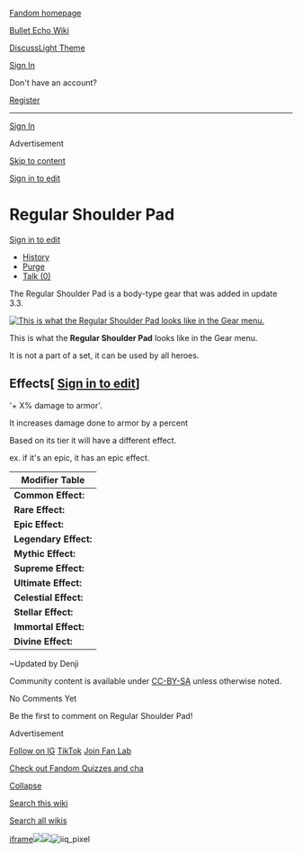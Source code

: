 [Fandom homepage](https://www.fandom.com/)

[Bullet Echo Wiki](https://bullet-echo.fandom.com/)

[Discuss](https://bullet-echo.fandom.com/f "Discuss")[Light Theme](https://bullet-echo.fandom.com/wiki/Regular_Shoulder_Pad# "Light Theme")

[Sign In](https://auth.fandom.com/signin?source=mw&redirect=https%3A%2F%2Fbullet-echo.fandom.com%2Fwiki%2FRegular_Shoulder_Pad)

Don't have an account?

[Register](https://auth.fandom.com/register?source=mw&redirect=https%3A%2F%2Fbullet-echo.fandom.com%2Fwiki%2FRegular_Shoulder_Pad)

* * *

[Sign In](https://auth.fandom.com/signin?source=mw&redirect=https%3A%2F%2Fbullet-echo.fandom.com%2Fwiki%2FRegular_Shoulder_Pad)

Advertisement

[Skip to content](https://bullet-echo.fandom.com/wiki/Regular_Shoulder_Pad#page-header)

[Sign in to edit](https://auth.fandom.com/signin?redirect=https%3A%2F%2Fbullet-echo.fandom.com%2Fwiki%2FRegular_Shoulder_Pad%3Fveaction%3Dedit&uselang=en)

# Regular Shoulder Pad

[Sign in to edit](https://auth.fandom.com/signin?redirect=https%3A%2F%2Fbullet-echo.fandom.com%2Fwiki%2FRegular_Shoulder_Pad%3Fveaction%3Dedit&uselang=en)

- [History](https://bullet-echo.fandom.com/wiki/Regular_Shoulder_Pad?action=history)
- [Purge](https://bullet-echo.fandom.com/wiki/Regular_Shoulder_Pad?action=purge)
- [Talk (0)](https://bullet-echo.fandom.com/wiki/Talk:Regular_Shoulder_Pad?action=edit&redlink=1)

The Regular Shoulder Pad is a body-type gear that was added in update 3.3.

[![This is what the Regular Shoulder Pad looks like in the Gear menu.](https://static.wikia.nocookie.net/bullet-echo/images/3/36/Regular_Shoulder_Pad.png/revision/latest?cb=20210518084358)](https://static.wikia.nocookie.net/bullet-echo/images/3/36/Regular_Shoulder_Pad.png/revision/latest?cb=20210518084358)

This is what the **Regular Shoulder Pad** looks like in the Gear menu.

It is not a part of a set, it can be used by all heroes.

## Effects\[ [Sign in to edit](https://auth.fandom.com/signin?redirect=https%3A%2F%2Fbullet-echo.fandom.com%2Fwiki%2FRegular_Shoulder_Pad%3Fveaction%3Dedit%26section%3D1&uselang=en "Sign in to edit")\]

'\+ X% damage to armor'.

It increases damage done to armor by a percent

Based on its tier it will have a different effect.

ex. if it's an epic, it has an epic effect.

| Modifier Table |
| --- |
| **Common Effect:** | +2% to weapon damage against enemy armor |
| **Rare Effect:** | +4% to weapon damage against enemy armor |
| **Epic Effect:** | +6% to weapon damage against enemy armor |
| **Legendary Effect:** | +7% to weapon damage against enemy armor |
| **Mythic Effect:** | +8% to weapon damage against enemy armor |
| **Supreme Effect:** | +9% to weapon damage against enemy armor |
| **Ultimate Effect:** | +10% to weapon damage against enemy armor |
| **Celestial Effect:** | +11% to weapon damage against enemy armor |
| **Stellar Effect:** | +12% to weapon damage against enemy armor |
| **Immortal Effect:** | +13% to weapon damage against enemy armor |
| **Divine Effect:** | +14% to weapon damage against enemy armor |

~Updated by Denji

Community content is available under [CC-BY-SA](https://www.fandom.com/licensing) unless otherwise noted.

No Comments Yet

Be the first to comment on Regular Shoulder Pad!

Advertisement

[Follow on IG](https://bit.ly/FandomIG) [TikTok](https://bit.ly/TikTokFandom) [Join Fan Lab](https://bit.ly/FanLabWikiBar)

[Check out Fandom Quizzes and cha](https://bit.ly/WBTrivia2)

[Collapse](https://bullet-echo.fandom.com/wiki/Regular_Shoulder_Pad# "Collapse")

[Search this wiki](https://bullet-echo.fandom.com/wiki/Special:Search?scope=internal&query=&h=1&isFromHighlightActions=on)

[Search all wikis](https://bullet-echo.fandom.com/wiki/Special:Search?scope=cross-wiki&query=&h=1&isFromHighlightActions=on)

[iframe](https://www.fandom.com/silver-surfer.html)![](https://idsync.rlcdn.com/712315.gif?partner_uid=44ebdaa7-743d-469b-9da2-60925c81fb08)![](https://pixel.tapad.com/idsync/ex/receive?partner_id=3442&partner_device_id=44ebdaa7-743d-469b-9da2-60925c81fb08&partner_url=https://services.fandom.com/identity-storage/external/experian/receiveid/370db18c-bb4f-4132-907c-015afe08f591?id=${TA_DEVICE_ID}&partner=TAPAD)![iiq_pixel](https://sync.intentiq.com/profiles_engine/ProfilesEngineServlet?at=20&mi=10&secure=1&dpi=1187275693&iiqidtype=2&iiqpcid=ca43c47d-4d39-0676-02c1-13efe37a8736&iiqpciddate=1745205136336&tsrnd=408_1745205136344&vrref=fandom.com&jsver=6.07&dw=1280&dh=1024&dpr=1&lan=en-US&testPercentage=97&testGroup=A&uh=%7B%220%22%3A%22%5C%22Google%20Chrome%5C%22%3Bv%3D%5C%22135%5C%22%2C%20%5C%22Not-A.Brand%5C%22%3Bv%3D%5C%228%5C%22%2C%20%5C%22Chromium%5C%22%3Bv%3D%5C%22135%5C%22%22%2C%221%22%3A%22%3F0%22%2C%222%22%3A%22%5C%22Linux%20x86_64%5C%22%22%2C%223%22%3A%22%5C%22x86%5C%22%22%2C%224%22%3A%22%5C%2264%5C%22%22%2C%226%22%3A%22%5C%226.6.72%5C%22%22%2C%227%22%3A%22%3F0%22%2C%228%22%3A%22%5C%22Google%20Chrome%5C%22%3Bv%3D%5C%22135.0.7049.95%5C%22%2C%20%5C%22Not-A.Brand%5C%22%3Bv%3D%5C%228.0.0.0%5C%22%2C%20%5C%22Chromium%5C%22%3Bv%3D%5C%22135.0.7049.95%5C%22%22%7D&gdpr=0)